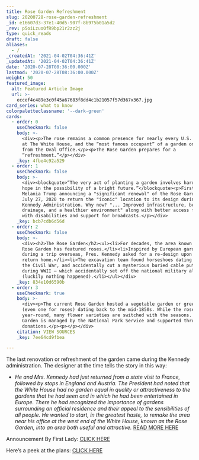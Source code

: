 ```yaml
---
title: Rose Garden Refreshment
slug: 20200728-rose-garden-refreshment
_id: e16607d3-37e1-40d5-907f-8b975b01a5d2
_rev: p5oiLzuoOfR9bp21r2zz2j
type: quick_reads
draft: false
aliases:
  - /
_createdAt: '2021-04-02T04:36:41Z'
_updatedAt: '2021-04-02T04:36:41Z'
date: '2020-07-28T08:36:00.000Z'
lastmod: '2020-07-28T08:36:00.000Z'
weight: 50
featured_image:
  alt: Featured Article Image
  url: >-
    eccef4c489e3c0f45a67683f8dd4c1b21057f57d367x367.jpg
card_series: what to know
colorpaletteclassname: '--dark-green'
cards:
  - order: 0
    useCheckmark: false
    body: >-
      <div><p>The rose remains a common presence for nearly every U.S. President
      at The White House, and the “most famous occupant” of a garden only steps
      from the Oval Office.</p><p>The Rose Garden prepares for a
      “refreshment.”</p></div>
    _key: 4fbe4c92a529
  - order: 1
    useCheckmark: false
    body: >-
      <div><blockquote>“The very act of planting a garden involves hard work and
      hope in the possibility of a bright future.”</blockquote><p>First Lady
      Melania Trump announcing a "significant renewal" of the Rose Garden on
      July 27, 2020 to return the "iconic" location to its design during the
      Kennedy Administration. Why now? "... Improved infrastructure, better
      drainage, and a healthier environment" along with better access for those
      with disabilities and support for broadcasts.</p></div>
    _key: bcb7cdb6d56d
  - order: 2
    useCheckmark: false
    body: >-
      <div><h2>The Rose Garden</h2><ul><li>For decades, the area known as the
      Rose Garden has featured roses.</li><li>Inspired by European gardens
      during a trip overseas, Pres. Kennedy asked for a re-design upon his
      return home.</li><li>The excavation team found horseshoes dating back to
      the Civil War, and accidentally cut a mysterious buried cable put in place
      during WWII – which accidentally set off the national military alert
      (luckily nothing happened).</li></ul></div>
    _key: 834e10d6590b
  - order: 3
    useCheckmark: true
    body: >-
      <div><p>The current Rose Garden hosted a vegetable garden or greenhouses
      (even one for roses) dating back to the mid-1850s. While the roses remain
      year-round, many flower varieties are switched with the seasons. The Rose
      Garden is managed by the National Park Service and supported through
      donations.</p><p></p></div>
    citation: VIEW SOURCES
    _key: 7ee64cd9fbea

---
```

The last renovation or refreshment of the garden came during the Kennedy administration. The designer at the time tells the story in this way:

* _He and Mrs. Kennedy had just returned from a state visit to France, followed by stops in England and Austria. The President had noted that the White House had no garden equal in quality or attractiveness to the gardens that he had seen and in which he had been entertained in Europe. There he had recognized the importance of gardens surrounding an official residence and their appeal to the sensibilities of all people._ _He wanted to start, in the greatest haste, to remake the area near his office at the west end of the White House, known as the Rose Garden, into an area both useful and attractive._ [READ MORE HERE](https://www.whitehouse.gov/briefings-statements/first-lady-melania-trump-announces-plans-restore-enhance-white-house-rose-garden/)

Announcement By First Lady: [CLICK HERE](https://www.whitehouse.gov/briefings-statements/first-lady-melania-trump-announces-plans-restore-enhance-white-house-rose-garden/)

Here’s a peek at the plans: [CLICK HERE](https://www.ovsla.com/wp-content/uploads/2020/07/White-House-Rose-Garden-Landscape-Report.pdf)